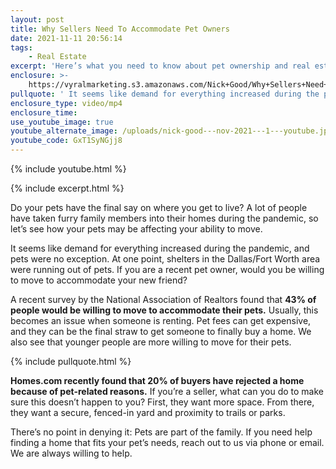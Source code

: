 ```yaml
---
layout: post
title: Why Sellers Need To Accommodate Pet Owners
date: 2021-11-11 20:56:14
tags:
    - Real Estate
excerpt: 'Here’s what you need to know about pet ownership and real estate. '
enclosure: >-
    https://vyralmarketing.s3.amazonaws.com/Nick+Good/Why+Sellers+Need+To+Accommodate+Pet+Owners.mp4
pullquote: ' It seems like demand for everything increased during the pandemic, and pets were no exception. '
enclosure_type: video/mp4
enclosure_time:
use_youtube_image: true
youtube_alternate_image: /uploads/nick-good---nov-2021---1---youtube.jpg
youtube_code: GxT1SyNGjj8
---
```

{% include youtube.html %}

{% include excerpt.html %}

Do your pets have the final say on where you get to live? A lot of people have taken furry family members into their homes during the pandemic, so let’s see how your pets may be affecting your ability to move.

It seems like demand for everything increased during the pandemic, and pets were no exception. At one point, shelters in the Dallas/Fort Worth area were running out of pets. If you are a recent pet owner, would you be willing to move to accommodate your new friend?

A recent survey by the National Association of Realtors found that **43% of people would be willing to move to accommodate their pets.** Usually, this becomes an issue when someone is renting. Pet fees can get expensive, and they can be the final straw to get someone to finally buy a home. We also see that younger people are more willing to move for their pets.

{% include pullquote.html %}

**Homes.com recently found that 20% of buyers have rejected a home because of pet-related reasons.** If you’re a seller, what can you do to make sure this doesn’t happen to you? First, they want more space. From there, they want a secure, fenced-in yard and proximity to trails or parks.

There’s no point in denying it: Pets are part of the family. If you need help finding a home that fits your pet’s needs, reach out to us via phone or email. We are always willing to help.
